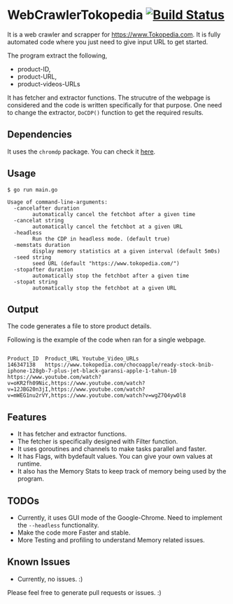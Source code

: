 # WebCrawlerTokopedia [![Build Status](https://travis-ci.org/yogesh-desai/WebCrawlerTokopedia.svg?branch=master)](https://travis-ci.org/yogesh-desai/WebCrawlerTokopedia)
It is a web crawler and scrapper for https://www.Tokopedia.com. It is fully automated code where you just need to give input URL to get started.

The program extract the following,

* product-ID,
* product-URL,
* product-videos-URLs

It has fetcher and extractor functions. The strucutre of the webpage is considered and the code is written specifically for that purpose. One need to change the extractor, `DoCDP()` function to get the required results.


## Dependencies

It uses the `chromdp` package. You can check it [here](https://github.com/knq/chromedp).

## Usage

```
$ go run main.go

Usage of command-line-arguments:
  -cancelafter duration
    	automatically cancel the fetchbot after a given time
  -cancelat string
    	automatically cancel the fetchbot at a given URL
  -headless
    	Run the CDP in headless mode. (default true)
  -memstats duration
    	display memory statistics at a given interval (default 5m0s)
  -seed string
    	seed URL (default "https://www.tokopedia.com/")
  -stopafter duration
    	automatically stop the fetchbot after a given time
  -stopat string
    	automatically stop the fetchbot at a given URL

```

## Output

The code generates a file to store product details.

Following is the example of the code when ran for a single webpage.

```

Product_ID	Product_URL	Youtube_Video_URLs
146347138	https://www.tokopedia.com/chocoapple/ready-stock-bnib-iphone-128gb-7-plus-jet-black-garansi-apple-1-tahun-10	https://www.youtube.com/watch?v=oKR2fh09Nic,https://www.youtube.com/watch?v=12JBG20n3jI,https://www.youtube.com/watch?v=mWEG1nu2rVY,https://www.youtube.com/watch?v=wgZ7Q4ywOl8

```

## Features

* It has fetcher and extractor functions.
* The fetcher is specifically designed with Filter function.
* It uses goroutines and channels to make tasks parallel and faster.
* It has Flags, with bydefault values. You can give your own values at runtime.
* It also has the Memory Stats to keep track of memory being used by the program.


## TODOs

* Currently, it uses GUI mode of the Google-Chrome. Need to implement the `--headless` functionality.
* Make the code more Faster and stable.
* More Testing and profiling to understand Memory related issues.

## Known Issues

* Currently, no issues. :) 


Please feel free to generate pull requests or issues. :)
